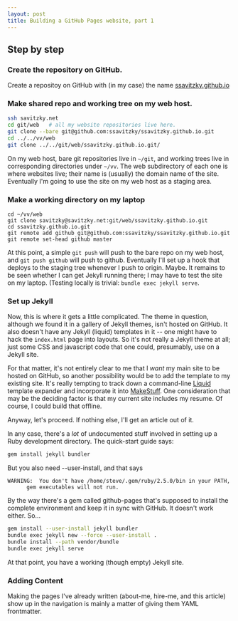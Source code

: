 ```yaml
---
layout: post
title: Building a GitHub Pages website, part 1
---
```


## Step by step

### Create the repository on GitHub.

Create a repositoy on GitHub with (in my case) the name
[ssavitzky.github.io](https://github.com/ssavitzky/ssavitzky.github.io.git)

### Make shared repo and working tree on my web host.

```bash
ssh savitzky.net
cd git/web   # all my website repositories live here.
git clone --bare git@github.com:ssavitzky/ssavitzky.github.io.git
cd ../../vv/web
git clone ../../git/web/ssavitzky.github.io.git/

```

On my web host, bare git repositories live in `~/git`, and working trees live
in corresponding directories under `~/vv`.  The web subdirectory of each one
is where websites live; their name is (usually) the domain name of the site.
Eventually I'm going to use the site on my web host as a staging area.

### Make a working directory on my laptop

```
cd ~/vv/web
git clone savitzky@savitzky.net:git/web/ssavitzky.github.io.git
cd ssavitzky.github.io.git
git remote add github git@github.com:ssavitzky/ssavitzky.github.io.git
git remote set-head github master
```

At this point, a simple `git push` will push to the bare repo on my web host,
and `git push github` will push to github.  Eventually I'll set up a hook that
deploys to the staging tree whenever I push to origin.  Maybe.  It remains to
be seen whether I can get Jekyll running there; I may have to test the site on
my laptop.  (Testing locally is trivial:  `bundle exec jekyll serve`.

### Set up Jekyll

Now, this is where it gets a little complicated.  The theme in question,
although we found it in a gallery of Jekyll themes, isn't hosted on GitHub.
It also doesn't have any Jekyll (liquid) templates in it -- one might have to
hack the `index.html` page into layouts.  So it's not really a Jekyll theme at
all; just some CSS and javascript code that one could, presumably, use on a
Jekyll site.

For that matter, it's not entirely clear to me that I _want_ my main site to
be hosted on GitHub, so another possibility would be to add the template to my
existing site.  It's really tempting to track down a command-line
[Liquid](https://shopify.github.io/liquid/) 
template expander and incorporate it into
[MakeStuff](https://github.com/ssavitzky/MakeStuff).  One consideration that
may be the deciding factor is that my current site includes my resume.  Of
course, I could build that offline.

Anyway, let's proceed.  If nothing else, I'll get an article
out of it.

In any case, there's a _lot_ of undocumented stuff involved in setting up a
Ruby development directory.  The quick-start guide says:

```bash
gem install jekyll bundler
```

But you also need --user-install, and that says
```(cygnus ssavitzky.github.io 552) gem install --user-install jekyll bundler
WARNING:  You don't have /home/steve/.gem/ruby/2.5.0/bin in your PATH,
	  gem executables will not run.
```

By the way there's a gem called github-pages that's supposed to install the
complete environment and keep it in sync with GitHub.  It doesn't work
either.  So...

```bash
gem install --user-install jekyll bundler
bundle exec jekyll new --force --user-install .
bundle install --path vendor/bundle
bundle exec jekyll serve
```

At that point, you have a working (though empty) Jekyll site.

### Adding Content

Making the pages I've already written (about-me, hire-me, and this article)
show up in the navigation is mainly a matter of giving them YAML frontmatter.
